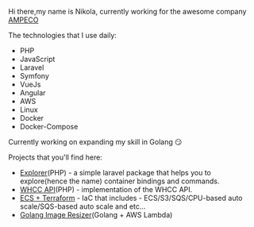 Hi there,my name is Nikola, currently working for the awesome company [AMPECO](https://www.ampeco.com/)

The technologies that I use daily: 

* PHP
* JavaScript
* Laravel
* Symfony
* VueJs
* Angular
* AWS
* Linux
* Docker
* Docker-Compose

Currently working on expanding my skill in Golang 😏

Projects that you'll find here:

* [Explorer](https://github.com/Peac36/Explorer)(PHP) - a simple laravel package that helps you to explore(hence the name) container bindings and commands.
* [WHCC API](https://github.com/Peac36/WHCC-PHP-API-Integration)(PHP) - implementation of the WHCC API.
* [ECS + Terraform](https://github.com/Peac36/ECS-Terraform) - IaC that includes - ECS/S3/SQS/CPU-based auto scale/SQS-based auto scale and etc...
* [Golang Image Resizer](https://github.com/Peac36/aws-lambda-golang-image-resizer)(Golang + AWS Lambda)
